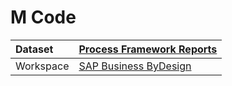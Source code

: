 



# M Code

|Dataset|[Process Framework Reports](./../Process-Framework-Reports.md)|
| :--- | :--- |
|Workspace|[SAP Business ByDesign](../../Workspaces/SAP-Business-ByDesign.md)|
